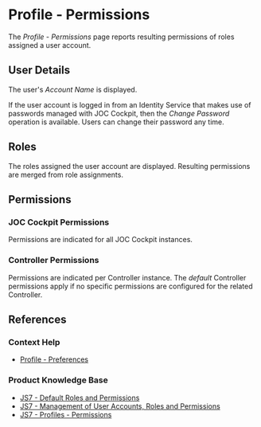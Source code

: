 # Profile - Permissions

The *Profile - Permissions* page reports resulting permissions of roles assigned a user account.

## User Details

The user's *Account Name* is displayed.

If the user account is logged in from an Identity Service that makes use of passwords managed with JOC Cockpit, then the *Change Password* operation is available. Users can change their password any time.

## Roles

The roles assigned the user account are displayed. Resulting permissions are merged from role assignments.

## Permissions

### JOC Cockpit Permissions

Permissions are indicated for all JOC Cockpit instances.
 
### Controller Permissions

Permissions are indicated per Controller instance. The *default* Controller permissions apply if no specific permissions are configured for the related Controller.

## References

### Context Help

- [Profile - Preferences](/profile-preferences)

### Product Knowledge Base

- [JS7 - Default Roles and Permissions](https://kb.sos-berlin.com/display/JS7/JS7+-+Default+Roles+and+Permissions)
- [JS7 - Management of User Accounts, Roles and Permissions](https://kb.sos-berlin.com/display/JS7/JS7+-+Management+of+User+Accounts%2C+Roles+and+Permissions)
- [JS7 - Profiles - Permissions](https://kb.sos-berlin.com/display/JS7/JS7+-+Profiles+-+Permissions)
